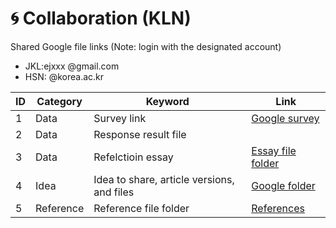 # 🌀 Collaboration (KLN)

Shared Google file links (Note: login with the designated account)

+ JKL:ejxxx @gmail.com
+ HSN: @korea.ac.kr

|ID|Category|Keyword|Link|
|--|--|--|--|
|1|Data|Survey link|[Google survey](https://forms.gle/42Y1Mo986MQ8Xq4q9)|
|2|Data|Response result file||
|3|Data|Refelctioin essay|[Essay file folder](https://forms.gle/42Y1Mo986MQ8Xq4q9)|
|4|Idea|Idea to share, article versions, and files|[Google folder](https://drive.google.com/drive/folders/1aKUvk-Z993LGgP1T0zNIQLUMJB8VfIAz?usp=drive_link)|
|5|Reference|Reference file folder|[References](https://drive.google.com/drive/folders/1b_kq8VrUJCg7jZUXiVwILaczKP-ihnNJ?usp=drive_link)|
